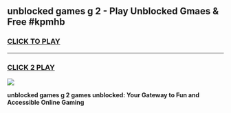 
## unblocked games g 2 - Play Unblocked Gmaes & Free #kpmhb
<h3>
<a href="https://news.freeplayer.one?title=unblocked_games_g_2&ref=03M">CLICK TO PLAY</a></h3>
<hr>

<h3>
<a href="https://news.freeplayer.one?title=unblocked_games_g_2&ref=03M">CLICK 2 PLAY</a>
  
</h3>

<a href="https://news.freeplayer.one?title=unblocked_games_g_2&ref=03M"><img src="https://clearcache.store/games.png"></a>


**unblocked games g 2 games unblocked: Your Gateway to Fun and Accessible Online Gaming**
